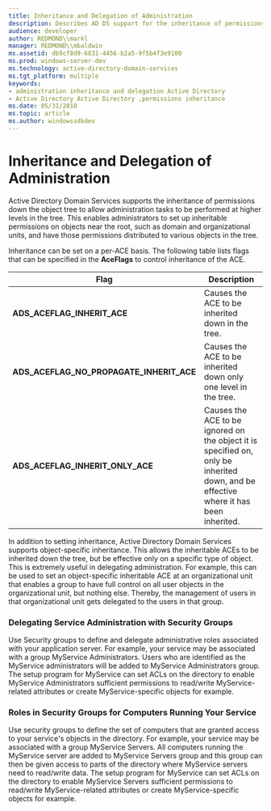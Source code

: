 ```yaml
---
title: Inheritance and Delegation of Administration
description: Describes AD DS support for the inheritance of permissions down the object tree and also object-specific inheritance.
audience: developer
author: REDMOND\\markl
manager: REDMOND\\mbaldwin
ms.assetid: db9cf8d9-6831-4456-b2a5-9f5b4f3e9100
ms.prod: windows-server-dev
ms.technology: active-directory-domain-services
ms.tgt_platform: multiple
keywords:
- administration inheritance and delegation Active Directory
- Active Directory Active Directory ,permissions inheritance
ms.date: 05/31/2018
ms.topic: article
ms.author: windowssdkdev
---
```


# Inheritance and Delegation of Administration

Active Directory Domain Services supports the inheritance of permissions down the object tree to allow administration tasks to be performed at higher levels in the tree. This enables administrators to set up inheritable permissions on objects near the root, such as domain and organizational units, and have those permissions distributed to various objects in the tree.

Inheritance can be set on a per-ACE basis. The following table lists flags that can be specified in the **AceFlags** to control inheritance of the ACE.



| Flag                                                     | Description                                                                                                                                     |
|----------------------------------------------------------|-------------------------------------------------------------------------------------------------------------------------------------------------|
| **ADS\_ACEFLAG\_INHERIT\_ACE**<br/>                | Causes the ACE to be inherited down in the tree.<br/>                                                                                     |
| **ADS\_ACEFLAG\_NO\_PROPAGATE\_INHERIT\_ACE**<br/> | Causes the ACE to be inherited down only one level in the tree.<br/>                                                                      |
| **ADS\_ACEFLAG\_INHERIT\_ONLY\_ACE**<br/>          | Causes the ACE to be ignored on the object it is specified on, only be inherited down, and be effective where it has been inherited.<br/> |



 

In addition to setting inheritance, Active Directory Domain Services supports object-specific inheritance. This allows the inheritable ACEs to be inherited down the tree, but be effective only on a specific type of object. This is extremely useful in delegating administration. For example, this can be used to set an object-specific inheritable ACE at an organizational unit that enables a group to have full control on all user objects in the organizational unit, but nothing else. Thereby, the management of users in that organizational unit gets delegated to the users in that group.

### Delegating Service Administration with Security Groups

Use Security groups to define and delegate administrative roles associated with your application server. For example, your service may be associated with a group MyService Administrators. Users who are identified as the MyService administrators will be added to MyService Administrators group. The setup program for MyService can set ACLs on the directory to enable MyService Administrators sufficient permissions to read/write MyService-related attributes or create MyService-specific objects for example.

### Roles in Security Groups for Computers Running Your Service

Use security groups to define the set of computers that are granted access to your service's objects in the directory. For example, your service may be associated with a group MyService Servers. All computers running the MyService server are added to MyService Servers group and this group can then be given access to parts of the directory where MyService servers need to read/write data. The setup program for MyService can set ACLs on the directory to enable MyService Servers sufficient permissions to read/write MyService-related attributes or create MyService-specific objects for example.

 

 





